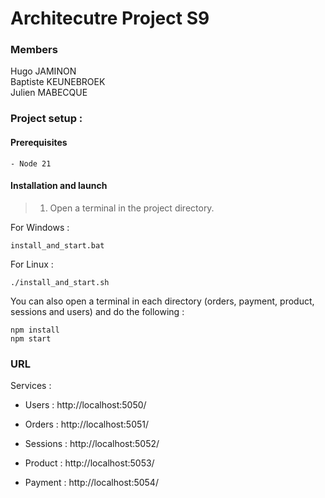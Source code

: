# Architecutre Project S9

### Members
Hugo JAMINON  
Baptiste KEUNEBROEK  
Julien MABECQUE

### Project setup :  
  
#### Prerequisites
```
- Node 21
```

#### Installation and launch
> 1. Open a terminal in the project directory.

For Windows : 
```
install_and_start.bat
```
For Linux : 
```
./install_and_start.sh
```

You can also open a terminal in each directory (orders, payment, product, sessions and users) and do the following :
```
npm install
npm start
```


### URL

Services :
- Users : http://localhost:5050/

- Orders : http://localhost:5051/
- Sessions : http://localhost:5052/
- Product : http://localhost:5053/
- Payment : http://localhost:5054/